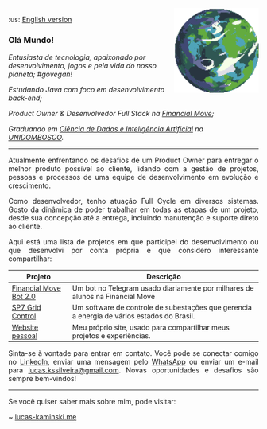<a href="https://deep-fold.itch.io/pixel-planet-generator">
  <img align="right" src="./img/planet.gif" width="170px" height="170px" alt="Quase um planeta Terra"/>
</a>

<p>
  :us: <a href="./README.md">English version</a>
</p>

### Olá Mundo!

<p>
<em>
Entusiasta de tecnologia, apaixonado por desenvolvimento, jogos e pela vida do nosso planeta; #govegan!
</em>
</p>

<p>
<em>
Estudando Java com foco em desenvolvimento back-end;
</em>
</p>

<p>
<em>
Product Owner & Desenvolvedor Full Stack na <a href="https://financialmove.com.br/">Financial Move</a>;
</em>
</p>

<p>
<em>
Graduando em <a href="https://unidombosco.edu.br/cursos/ead/ciencia-de-dados-e-inteligencia-artificial/">Ciência de Dados e Inteligência Artificial</a> na <a href="https://unidombosco.edu.br/">UNIDOMBOSCO</a>.
</em>
</p>

---

<p align="justify">
Atualmente enfrentando os desafios de um Product Owner para entregar o melhor produto possível ao cliente, lidando com a gestão de projetos, pessoas e processos de uma equipe de desenvolvimento em evolução e crescimento.
</p>

<p align="justify">
Como desenvolvedor, tenho atuação Full Cycle em diversos sistemas. Gosto da dinâmica de poder trabalhar em todas as etapas de um projeto, desde sua concepção até a entrega, incluindo manutenção e suporte direto ao cliente.
</p>

<p align="justify">
Aqui está uma lista de projetos em que participei do desenvolvimento ou que desenvolvi por conta própria e que considero interessante compartilhar:
</p>

| Projeto                                                                                                                    | Descrição                                                                                  |
| -------------------------------------------------------------------------------------------------------------------------- | ------------------------------------------------------------------------------------------ |
| <a href="https://t.me/FinancialMoveBot">Financial Move Bot 2.0</a>                                                         | Um bot no Telegram usado diariamente por milhares de alunos na Financial Move              |
| <a href="https://www.siemens.com/global/en/products/energy/grid-software/operation/grid-control.html">SP7 Grid Control</a> | Um software de controle de subestações que gerencia a energia de vários estados do Brasil. |
| <a href="https://www.lucas-kaminski.me">Website pessoal</a>                                                                | Meu próprio site, usado para compartilhar meus projetos e experiências.                    |

<p align="justify">
Sinta-se à vontade para entrar em contato. Você pode se conectar comigo no <a href="https://www.linkedin.com/in/lucas-kaminski/">LinkedIn</a>, enviar uma mensagem pelo <a href="https://api.whatsapp.com/send/?phone=5541998119091">WhatsApp</a> ou enviar um e-mail para <a href="mailto:lucas.kssilveira@gmail.com">lucas.kssilveira@gmail.com</a>. Novas oportunidades e desafios são sempre bem-vindos!
</p>

---

<p align="justify">
Se você quiser saber mais sobre mim, pode visitar:

~ <a href="https://www.lucas-kaminski.me">lucas-kaminski.me</a>

</p>
